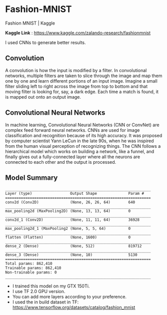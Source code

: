 # Fashion-MNIST
Fashion MNIST | Kaggle

**Kaggle Link** : https://www.kaggle.com/zalando-research/fashionmnist

I used CNNs to generate better results.

## Convolution
A convolution is how the input is modified by a filter. In convolutional networks, multiple filters are taken to slice through the image and map them one by one and learn different portions of an input image. Imagine a small filter sliding left to right across the image from top to bottom and that moving filter is looking for, say, a dark edge. Each time a match is found, it is mapped out onto an output image.

## Convolutional Neural Networks
In machine learning, Convolutional Neural Networks (CNN or ConvNet) are complex feed forward neural networks. CNNs are used for image classification and recognition because of its high accuracy. It was proposed by computer scientist Yann LeCun in the late 90s, when he was inspired from the human visual perception of recognizing things. The CNN follows a hierarchical model which works on building a network, like a funnel, and finally gives out a fully-connected layer where all the neurons are connected to each other and the output is processed.

## Model Summary
```
_________________________________________________________________
Layer (type)                 Output Shape              Param #   
=================================================================
conv2d (Conv2D)              (None, 26, 26, 64)        640       
_________________________________________________________________
max_pooling2d (MaxPooling2D) (None, 13, 13, 64)        0         
_________________________________________________________________
conv2d_1 (Conv2D)            (None, 11, 11, 64)        36928     
_________________________________________________________________
max_pooling2d_1 (MaxPooling2 (None, 5, 5, 64)          0         
_________________________________________________________________
flatten (Flatten)            (None, 1600)              0         
_________________________________________________________________
dense_2 (Dense)              (None, 512)               819712    
_________________________________________________________________
dense_3 (Dense)              (None, 10)                5130      
=================================================================
Total params: 862,410
Trainable params: 862,410
Non-trainable params: 0
_________________________________________________________________
```

* I trained this model on my GTX 150Ti.
* I use TF 2.0 GPU version.
* You can add more layers according to your preference. 
* I used the in build dataset in TF: https://www.tensorflow.org/datasets/catalog/fashion_mnist
